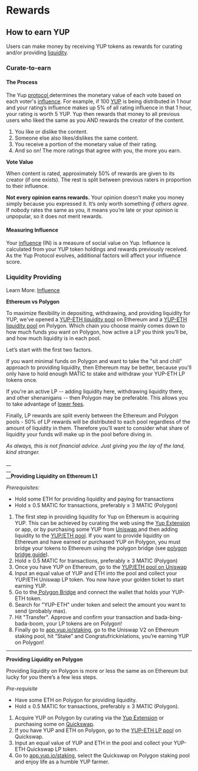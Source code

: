 # Rewards

## How to earn YUP

Users can make money by receiving YUP tokens as rewards for curating and/or providing [liquidity](https://medium.com/cardwallet/providing-liquidity-what-does-it-mean-and-how-does-it-work-2a0ad0ea2a2d).

### **Curate-to-earn**

#### The Process

The Yup [protocol ](../protocol.md)determines the monetary value of each vote based on each voter's [influence](https://docs.yup.io/#/protocol?id=influence). For example, if 100 [YUP](https://github.com/Yup-io/yup\_docs/tree/24938ac610bbd465109806ec69fb9e97054f2399/token.md) is being distributed in 1 hour and your rating’s influence makes up 5% of all rating influence in that 1 hour, your rating is worth 5 YUP. Yup then rewards that money to all previous users who liked the same as you AND rewards the creator of the content.

1. You like or dislike the content.
2. Someone else also likes/dislikes the same content.
3. You receive a portion of the monetary value of their rating.
4. And so on! The more ratings that agree with you, the more you earn.

**Vote Value**

When content is rated, approximately 50% of rewards are given to its creator (if one exists). The rest is split between previous raters in proportion to their influence.

**Not every opinion earns rewards.** Your opinion doesn’t make you money simply because you expressed it. It’s only worth something _if others agree_. If nobody rates the same as you, it means you’re late or your opinion is unpopular, so it does not merit rewards.

#### Measuring Influence

Your [influence](https://docs.yup.io/#/protocol?id=influence) (IN) is a measure of social value on Yup. Influence is calculated from your YUP token holdings and rewards previously received. As the Yup Protocol evolves, additional factors will affect your influence score.

### **Liquidity Providing**

Learn More: [Influence](https://docs.yup.io/protocol/yup-protocol#influence)

**Ethereum vs Polygon**

To maximize flexibility in depositing, withdrawing, and providing liquidity for YUP, we've opened a [YUP-ETH liquidity pool](https://app.uniswap.org/#/add/v2/0x69bbc3f8787d573f1bbdd0a5f40c7ba0aee9bcc9/ETH?chain=mainnet) on Ethereum and a [YUP-ETH liquidity pool](https://quickswap.exchange/#/add/0x7ceB23fD6bC0adD59E62ac25578270cFf1b9f619/0x086373fad3447F7F86252fb59d56107e9E0FaaFa) on Polygon. Which chain you choose mainly comes down to how much funds you want on Polygon, how active a LP you think you’ll be, and how much liquidity is in each pool.

Let’s start with the first two factors.

If you want minimal funds on Polygon and want to take the "sit and chill" approach to providing liquidity, then Ethereum may be better, because you'll only have to hold enough MATIC to stake and withdraw your YUP-ETH LP tokens once.

If you're an active LP -- adding liquidity here, withdrawing liquidity there, and other shenanigans -- then Polygon may be preferable. This allows you to take advantage of [lower fees](https://www.coindesk.com/learn/polygon-and-matic-whats-the-difference/).

Finally, LP rewards are split evenly between the Ethereum and Polygon pools - 50% of LP rewards will be distributed to each pool regardless of the amount of liquidity in them. Therefore you’ll want to consider what share of liquidity your funds will make up in the pool before diving in.

_As always, this is not financial advice. Just giving you the lay of the land, kind stranger._

__\
__\
__**Providing Liquidity on Ethereum L1**

_Prerequisites:_

* Hold some ETH for providing liquidity and paying for transactions
* Hold ≥ 0.5 MATIC for transactions, preferably ≥ 3 MATIC (Polygon)

1. The first step in providing liquidity for Yup on Ethereum is acquiring YUP. This can be achieved by curating the web using the [Yup Extension](https://chrome.google.com/webstore/detail/yup-the-opinion-layer-of/nhmeoaahigiljjdkoagafdccikgojjoi?hl=en) or app, or by purchasing some YUP from [Uniswap ](https://app.uniswap.org/#/swap?inputCurrency=0x69bbc3f8787d573f1bbdd0a5f40c7ba0aee9bcc9\&outputCurrency=ETH\&chain=mainnet)and then adding liquidity to the [YUP/ETH pool](https://app.uniswap.org/#/add/v2/0x69bbc3f8787d573f1bbdd0a5f40c7ba0aee9bcc9/ETH?chain=mainnet). If you want to provide liquidity on Ethereum and have earned or purchased YUP on Polygon, you must bridge your tokens to Ethereum using the polygon bridge (see [polygon bridge guide](https://medium.com/stakingbits/guide-to-using-the-matic-bridge-to-bridge-tokens-from-ethereum-to-polygon-c3e66cf3d334)).&#x20;
2. Hold ≥ 0.5 MATIC for transactions, preferably ≥ 3 MATIC (Polygon)
3. Once you have YUP on Ethereum, go to the [YUP/ETH pool on Uniswap](https://app.uniswap.org/#/add/v2/0x69bbc3f8787d573f1bbdd0a5f40c7ba0aee9bcc9/ETH)
4. Input an equal value of YUP and ETH into the pool and collect your YUP/ETH Uniswap LP token. You now have your golden ticket to start earning YUP.
5. Go to the[ Polygon Bridge](https://wallet.polygon.technology/login?next=%2Fbridge) and connect the wallet that holds your YUP-ETH token.
6. Search for "YUP-ETH" under token and select the amount you want to send (probably max).
7. Hit "Transfer". Approve and confirm your transaction and bada-bing-bada-boom, your LP tokens are on Polygon!
8. Finally go to [app.yup.io/staking](http://app.yup.io/staking), go to the Uniswap V2 on Ethereum staking pool, hit  “Stake” and Congratufrickinlations, you’re earning YUP on Polygon!

****

**Providing Liquidity on Polygon**

Providing liquidity on Polygon is more or less the same as on Ethereum but lucky for you there’s a few less steps.

_Pre-requisite_

* Have some ETH on Polygon for providing liquidity.
* Hold ≥ 0.5 MATIC for transactions, preferably ≥ 3 MATIC (Polygon).

1. Acquire YUP on Polygon by curating via the [Yup Extension](https://chrome.google.com/webstore/detail/yup-the-opinion-layer-of/nhmeoaahigiljjdkoagafdccikgojjoi?hl=en) or purchasing some on [Quickswap](https://quickswap.exchange/#/swap?inputCurrency=0x086373fad3447f7f86252fb59d56107e9e0faafa\&outputCurrency=ETH).
2. If you have YUP and ETH on Polygon, go to the [YUP-ETH LP pool](https://quickswap.exchange/#/add/0x7ceB23fD6bC0adD59E62ac25578270cFf1b9f619/0x086373fad3447F7F86252fb59d56107e9E0FaaFa) on Quickswap.
3. Input an equal value of YUP and ETH in the pool and collect your YUP-ETH Quickswap LP token.
4. Go to [app.yup.io/staking](http://app.yup.io/staking), select the Quickswap on Polygon staking pool and enjoy life as a humble YUP farmer.

